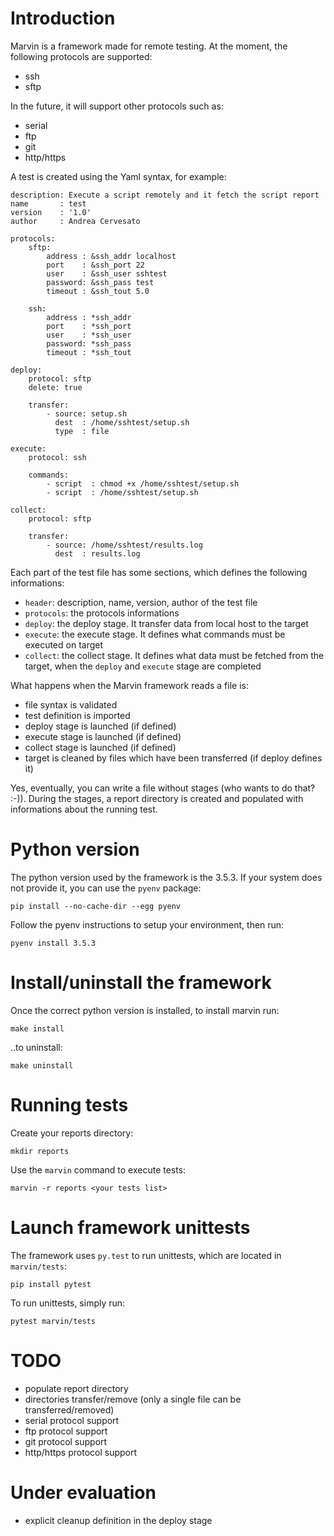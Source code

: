 # Introduction
Marvin is a framework made for remote testing. At the moment, the following
protocols are supported:
* ssh
* sftp

In the future, it will support other protocols such as:
* serial
* ftp
* git
* http/https

A test is created using the Yaml syntax, for example:

    description: Execute a script remotely and it fetch the script report
    name       : test
    version    : '1.0'
    author     : Andrea Cervesato

    protocols:
        sftp:
            address : &ssh_addr localhost
            port    : &ssh_port 22
            user    : &ssh_user sshtest
            password: &ssh_pass test
            timeout : &ssh_tout 5.0

        ssh:
            address : *ssh_addr
            port    : *ssh_port
            user    : *ssh_user
            password: *ssh_pass
            timeout : *ssh_tout

    deploy:
        protocol: sftp
        delete: true

        transfer:
            - source: setup.sh
              dest  : /home/sshtest/setup.sh
              type  : file

    execute:
        protocol: ssh

        commands:
            - script  : chmod +x /home/sshtest/setup.sh
            - script  : /home/sshtest/setup.sh

    collect:
        protocol: sftp

        transfer:
            - source: /home/sshtest/results.log
              dest  : results.log

Each part of the test file has some sections, which defines the following
informations:
* `header`: description, name, version, author of the test file
* `protocols`: the protocols informations
* `deploy`: the deploy stage. It transfer data from local host to the target
* `execute`: the execute stage. It defines what commands must be executed on
    target
* `collect`: the collect stage. It defines what data must be fetched from the
    target, when the `deploy` and `execute` stage are completed

What happens when the Marvin framework reads a file is:
* file syntax is validated
* test definition is imported
* deploy stage is launched (if defined)
* execute stage is launched (if defined)
* collect stage is launched (if defined)
* target is cleaned by files which have been transferred (if deploy defines it)

Yes, eventually, you can write a file without stages (who wants to do that? 
:-)). During the stages, a report directory is created and populated with
informations about the running test.

# Python version
The python version used by the framework is the 3.5.3. If your system does not
provide it, you can use the `pyenv` package:

    pip install --no-cache-dir --egg pyenv

Follow the pyenv instructions to setup your environment, then run:

    pyenv install 3.5.3

# Install/uninstall the framework
Once the correct python version is installed, to install marvin run:

    make install

..to uninstall:

    make uninstall

# Running tests
Create your reports directory:

    mkdir reports

Use the `marvin` command to execute tests:

    marvin -r reports <your tests list>

# Launch framework unittests
The framework uses `py.test` to run unittests, which are located in 
`marvin/tests`:

    pip install pytest

To run unittests, simply run:

    pytest marvin/tests

# TODO
* populate report directory
* directories transfer/remove (only a single file can be transferred/removed)
* serial protocol support
* ftp protocol support
* git protocol support
* http/https protocol support

# Under evaluation
* explicit cleanup definition in the deploy stage
